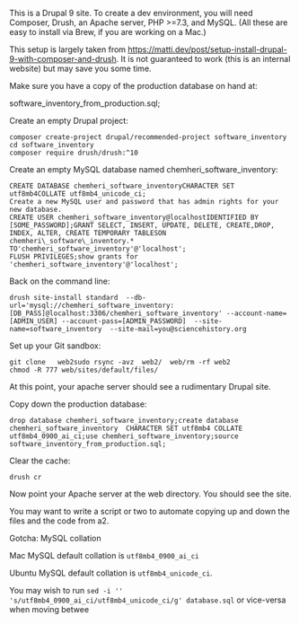 This is a Drupal 9 site. To create a dev environment, you will need Composer, Drush, an Apache server, PHP >=7.3, and MySQL. (All these are easy to install via Brew, if you are working on a Mac.)

This setup is largely taken from  https://matti.dev/post/setup-install-drupal-9-with-composer-and-drush. It is not guaranteed to work (this is an internal website) but may save you some time.

Make sure you have a copy of the production database on hand at:

software_inventory_from_production.sql;

Create an empty Drupal project:
```
composer create-project drupal/recommended-project software_inventory
cd software_inventory
composer require drush/drush:^10
```
Create an empty MySQL database named chemheri_software_inventory:


```
CREATE DATABASE chemheri_software_inventoryCHARACTER SET utf8mb4COLLATE utf8mb4_unicode_ci;
Create a new MySQL user and password that has admin rights for your new database.
CREATE USER chemheri_software_inventory@localhostIDENTIFIED BY [SOME_PASSWORD];GRANT SELECT, INSERT, UPDATE, DELETE, CREATE,DROP, INDEX, ALTER, CREATE TEMPORARY TABLESON chemheri\_software\_inventory.* TO'chemheri_software_inventory'@'localhost';
FLUSH PRIVILEGES;show grants for 'chemheri_software_inventory'@'localhost';
```
Back on the command line:

```
drush site-install standard  --db-url='mysql://chemheri_software_inventory:[DB_PASS]@localhost:3306/chemheri_software_inventory' --account-name=[ADMIN_USER] --account-pass=[ADMIN_PASSWORD]  --site-name=software_inventory  --site-mail=you@sciencehistory.org
```
Set up your Git sandbox:

```
git clone   web2sudo rsync -avz  web2/  web/rm -rf web2
chmod -R 777 web/sites/default/files/
```

At this point, your apache server should see a rudimentary Drupal site.

Copy down the production database:

```
drop database chemheri_software_inventory;create database chemheri_software_inventory  CHARACTER SET utf8mb4 COLLATE utf8mb4_0900_ai_ci;use chemheri_software_inventory;source software_inventory_from_production.sql;
```
Clear the cache:

```
drush cr
```
Now point your Apache server at the web directory. You should see the site.

You may want to write a script or two to automate copying up and down the files and the code from a2.

Gotcha: MySQL collation

Mac MySQL default collation is `utf8mb4_0900_ai_ci`

Ubuntu MySQL default collation is `utf8mb4_unicode_ci`.

You may wish to run `sed -i ''  's/utf8mb4_0900_ai_ci/utf8mb4_unicode_ci/g' database.sql` or vice-versa when moving betwee